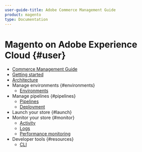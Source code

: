 ```yaml
---
user-guide-title: Adobe Commerce Management Guide
product: magento
type: Documentation
---
```


# Magento on Adobe Experience Cloud {#user}

- [Commerce Management Guide](magento-platform.md)
- [Getting started](../getting-started/commerce-start.md)
- [Architecture](magento-platform-architecture.md)
- Manage environments {#environments}
  - [Environments](configure/environments.md)
- Manage pipelines {#pipelines}
  - [Pipelines](cicd/pipelines.md)
  - [Deployment](cicd/deployment.md)
- Launch your store {#launch}
- Monitor your store {#monitor}
  - [Activity](monitor/activity.md)
  - [Logs](monitor/logs.md)
  - [Performance monitoring](monitor/performance.md)
- Developer tools {#resources}
  - [CLI](develop/cli.md)
